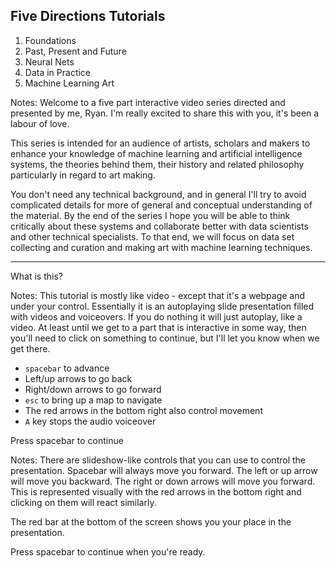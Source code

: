 ## Five Directions Tutorials

1. Foundations
2. Past, Present and Future
3. Neural Nets
4. Data in Practice
5. Machine Learning Art
   
Notes:
Welcome to a five part interactive video series directed and presented by me, Ryan. I'm really excited to share this with you, it's been a labour of love.

This series is intended for an audience of artists, scholars and makers to enhance your knowledge of machine learning and artificial intelligence systems, the theories behind them, their history and related philosophy particularly in regard to art making.

You don't need any technical background, and in general I'll try to avoid complicated details for more of general and conceptual understanding of the material. By the end of the series I hope you will be able to think critically about these systems and collaborate better with data scientists and other technical specialists. To that end, we will focus on data set collecting and curation and making art with machine learning techniques.

---

What is this?

Notes:
This tutorial is mostly like video - except that it's a webpage and under your control. Essentially it is an autoplaying slide presentation filled with videos and voiceovers. If you do nothing it will just autoplay, like a video. At least until we get to a part that is interactive in some way, then you'll need to click on something to continue, but I'll let you know when we get there.



* `spacebar` to advance
* Left/up arrows to go back
* Right/down arrows to go forward
* `esc` to bring up a map to navigate
* The red arrows in the bottom right also control movement
* `A` key stops the audio voiceover
  
Press spacebar to continue <!-- .element: class="fragment glow" data-audio-advance="-1" -->

Notes:
There are slideshow-like controls that you can use to control the presentation. Spacebar will always move you forward. The left or up arrow will move you backward. The right or down arrows will move you forward. This is represented visually with the red arrows in the bottom right and clicking on them will react similarly.

The red bar at the bottom of the screen shows you your place in the presentation.

Press spacebar to continue when you're ready.
